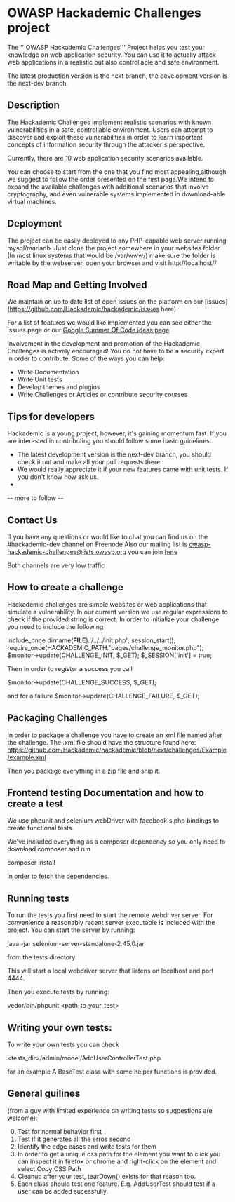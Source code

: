 OWASP Hackademic Challenges project
===================================

The '''OWASP Hackademic Challenges''' Project helps you test your knowledge on web application security. You can use it to actually attack web applications in a realistic but also controllable and safe environment.

The latest production version is the next branch, the development version is the next-dev branch.


Description
-----------

The Hackademic Challenges implement realistic scenarios with known vulnerabilities in a safe, controllable environment. Users can attempt to discover and exploit these vulnerabilities in order to learn important concepts of information security through the attacker's perspective.

Currently, there are 10 web application security scenarios available.

You can choose to start from the one that you find most appealing,although we suggest to follow the order presented on the first page.We intend to expand the available challenges with additional scenarios that involve cryptography, and even vulnerable systems implemented in download-able virtual machines.




Deployment
----------

The project can be easily deployed to any PHP-capable web server running mysql/mariadb. 
Just clone the project somewhere in your websites folder (In most linux systems that would be /var/www/) make sure the folder is writable by the webserver, open your browser and visit 
http://localhost/<the path to your hackademic installation>/

Road Map and Getting Involved
-----------------------------

We maintain an up to date list of open issues on the platform on our [issues](https://github.com/Hackademic/hackademic/issues here)

For a list of features we would like implemented you can see either the issues page or our [Google Summer Of Code ideas page](https://www.owasp.org/index.php/GSoC2013_Ideas#OWASP_Hackademic_Challenges_-_New_challenges_and_Improvements_to_the_existing_ones)

Involvement in the development and promotion of the Hackademic Challenges is actively encouraged!
You do not have to be a security expert in order to contribute.
Some of the ways you can help:
* Write Documentation
* Write Unit tests
* Develop themes and plugins
* Write Challenges or Articles or contribute security courses


Tips for developers
-------------------

Hackademic is a young project, however, it's gaining momentum fast. If you are interested in contributing you should follow some basic guidelines.

* The latest development version is the next-dev branch, you should check it out and make all your pull requests there.
* We would really appreciate it if your new features came with unit tests. If you don't know how ask us.
* 
-- more to follow --

Contact Us
----------

If you have any questions or would like to chat 
you can find us on the #hackademic-dev channel on Freenode
Also our mailing list is owasp-hackademic-challenges@lists.owasp.org
you can join [here](https://lists.owasp.org/mailman/listinfo/owasp-hackademic-challenges)

Both channels are very low traffic


How to create a challenge
-------------------------

Hackademic challenges are simple websites or web applications that simulate a vulnerability.
In our current version we use regular expressions to check if the provided string is correct.
In order to initialize your challenge you need to include the following

include_once dirname(__FILE__).'/../../init.php';
session_start();
require_once(HACKADEMIC_PATH."pages/challenge_monitor.php");
$monitor->update(CHALLENGE_INIT, $_GET);
$_SESSION['init'] = true;

Then in order to register a success you call

 $monitor->update(CHALLENGE_SUCCESS, $_GET);

and for a failure 
 $monitor->update(CHALLENGE_FAILURE, $_GET);

Packaging Challenges
-----------------------------
In order to package a challenge you have to create an xml file named after the challenge. The .xml file should have the structure found here:
https://github.com/Hackademic/hackademic/blob/next/challenges/Example/example.xml

Then you package everything in a zip file and ship it.


Frontend testing Documentation and how to create a test
-------------------------------------------------------

We use phpunit and selenium webDriver with facebook's php bindings to create functional tests.

We've included everything as a composer dependency so you only need to download composer and run

composer install

in order to fetch the dependencies.


Running tests
-------------

To run the tests you first need to start the remote webdriver server.
For convenience a reasonably recent server executable is included with the project.
You can start the server by running:

java -jar selenium-server-standalone-2.45.0.jar

from the tests directory.

This will start a local webdriver server that listens on localhost and port 4444.

Then you execute tests by running:

vedor/bin/phpunit <path_to_your_test>

Writing your own tests:
-----------------------

To write your own tests you can check

<tests_dir>/admin/model/AddUserControllerTest.php 

for an example
A BaseTest class with some helper functions is provided.

General guilines
----------------
(from a guy with limited experience on writing tests so suggestions are welcome):

0) Test for normal behavior first
1) Test if it generates all the erros second
3) Identify the edge cases and write tests for them
4) In order to get a unique css path for the element you want to click you can inspect it in firefox or chrome and right-click on the element and select Copy CSS Path
5) Cleanup after your test, tearDown() exists for that reason too.
6) Each class should test one feature. E.g. AddUserTest should test if a user can be added sucessfully.
